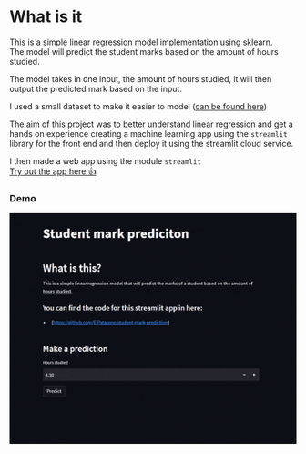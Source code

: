 # What is it 

This is a simple linear regression model implementation using sklearn.  
The model will predict the student marks based on the amount of hours studied.  

The model takes in one input, the amount of hours studied, it will then output the predicted mark based on the input.  

I used a small dataset to make it easier to model ([can be found here](http://bit.ly/w-data))  

The aim of this project was to better understand linear regression and get a hands on experience creating a machine learning app 
using the `streamlit` library for the front end and then deploy it using the streamlit cloud service.



I then made a web app using the module `streamlit`  
[Try out the app here :+1: ](https://elpatatone-student-mark-prediction-app-uzrcq8.streamlitapp.com)

### Demo
![](app.gif)


